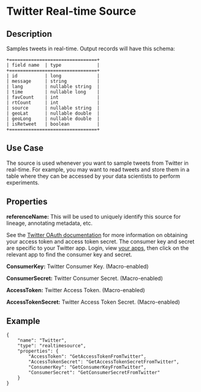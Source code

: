 # Twitter Real-time Source


Description
-----------
Samples tweets in real-time. Output records will have this schema:

    +================================+
    | field name  | type             |
    +================================+
    | id          | long             |
    | message     | string           |
    | lang        | nullable string  |
    | time        | nullable long    |
    | favCount    | int              |
    | rtCount     | int              |
    | source      | nullable string  |
    | geoLat      | nullable double  |
    | geoLong     | nullable double  |
    | isRetweet   | boolean          |
    +================================+


Use Case
--------
The source is used whenever you want to sample tweets from Twitter in real-time.
For example, you may want to read tweets and store them in a table where they can
be accessed by your data scientists to perform experiments.


Properties
----------
**referenceName:** This will be used to uniquely identify this source for lineage, annotating metadata, etc.

See the [Twitter OAuth documentation] for more information on obtaining
your access token and access token secret. The consumer key and secret
are specific to your Twitter app. Login, view [your apps], then click on
the relevant app to find the consumer key and secret.

  [Twitter OAuth documentation]: https://dev.twitter.com/oauth/overview
  [your apps]: https://apps.twitter.com/

**ConsumerKey:** Twitter Consumer Key. (Macro-enabled)

**ConsumerSecret:** Twitter Consumer Secret. (Macro-enabled)

**AccessToken:** Twitter Access Token. (Macro-enabled)

**AccessTokenSecret:** Twitter Access Token Secret. (Macro-enabled)


Example
-------

    {
        "name": "Twitter",
        "type": "realtimesource",
        "properties": {
            "AccessToken": "GetAccessTokenFromTwitter",
            "AccessTokenSecret": "GetAccessTokenSecretFromTwitter",
            "ConsumerKey": "GetConsumerKeyFromTwitter",
            "ConsumerSecret": "GetConsumerSecretFromTwitter"
        }
    }

